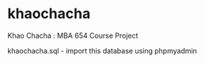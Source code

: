 khaochacha
==========

Khao Chacha : MBA 654 Course Project

khaochacha.sql - import this database using phpmyadmin

